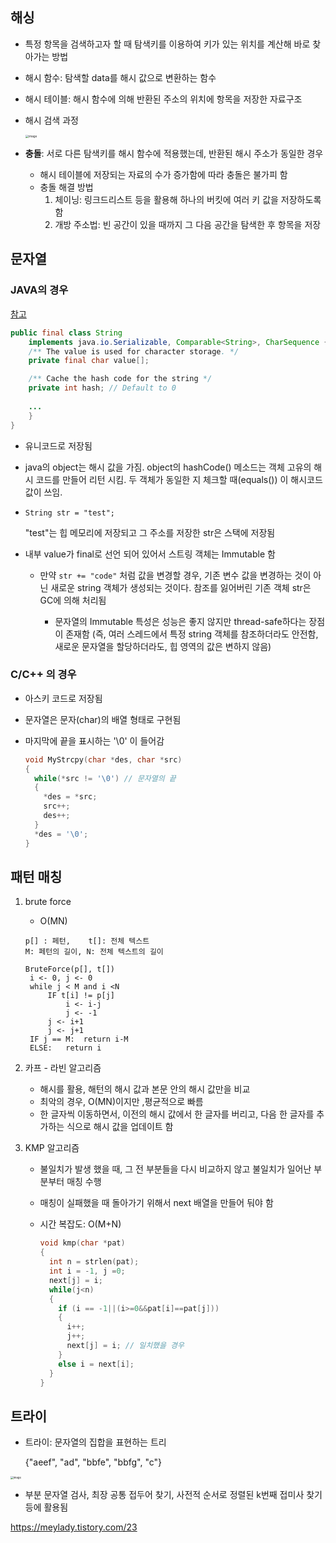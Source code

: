 ## 해싱

* 특정 항목을 검색하고자 할 때 탐색키를 이용하여 키가 있는 위치를 계산해 바로 찾아가는 방법

* 해시 함수: 탐색할 data를 해시 값으로 변환하는 함수

* 해시 테이블: 해시 함수에 의해 반환된 주소의 위치에 항목을 저장한 자료구조

* 해시 검색 과정

  <img src="https://user-images.githubusercontent.com/46865281/74242932-23055400-4d22-11ea-865c-2077332dba07.png" alt="image" style="zoom:33%;" />

  

* **충돌**: 서로 다른 탐색키를 해시 함수에 적용했는데, 반환된 해시 주소가 동일한 경우
  
  * 해시 테이블에 저장되는 자료의 수가 증가함에 따라 충돌은 불가피 함
  * 충돌 해결 방법
    1. 체이닝: 링크드리스트 등을 활용해 하나의 버킷에 여러 키 값을 저장하도록 함
    2. 개방 주소법: 빈 공간이 있을 때까지 그 다음 공간을 탐색한 후 항목을 저장



## 문자열

### JAVA의 경우

[참고](https://aljjabaegi.tistory.com/465)

```java
public final class String
    implements java.io.Serializable, Comparable<String>, CharSequence {
    /** The value is used for character storage. */
    private final char value[];

    /** Cache the hash code for the string */
    private int hash; // Default to 0
    
    ...
    }
}
```

* 유니코드로 저장됨

* java의 object는 해시 값을 가짐. object의 hashCode() 메소드는 객체 고유의 해시 코드를 만들어 리턴 시킴. 두 객체가 동일한 지 체크할 때(equals()) 이 해시코드 값이 쓰임.

* `String str = "test";`

  "test"는 힙 메모리에 저장되고 그 주소를 저장한 str은 스택에 저장됨

* 내부 value가 final로 선언 되어 있어서 스트링 객체는 Immutable 함

  * 만약 `str += "code"` 처럼 값을 변경할 경우, 기존 변수 값을 변경하는 것이 아닌 새로운 string 객체가 생성되는 것이다. 참조를 잃어버린 기존 객체 str은 GC에 의해 처리됨

    * 문자열의 Immutable 특성은 성능은 좋지 않지만 thread-safe하다는 장점이 존재함 (즉, 여러 스레드에서 특정 string 객체를 참조하더라도 안전함, 새로운 문자열을 할당하더라도, 힙 영역의 값은 변하지 않음)

      

### C/C++ 의 경우

* 아스키 코드로 저장됨

* 문자열은 문자(char)의 배열 형태로 구현됨

* 마지막에 끝을 표시하는 '\0' 이 들어감

  ```c++
  void MyStrcpy(char *des, char *src)
  {
    while(*src != '\0')	// 문자열의 끝
    {
      *des = *src;
      src++;
      des++;
    }
    *des = '\0';
  }
  ```

  

## 패턴 매칭

1. brute force

   * O(MN)

   ```
   p[] : 페턴,	t[]: 전체 텍스트
   M: 페턴의 길이, N: 전체 텍스트의 길이
   
   BruteForce(p[], t[])
   	i <- 0, j <- 0
   	while j < M and i <N
   		IF t[i] != p[j]
   			i <- i-j
   			j <- -1
   		j <- i+1
   		j <- j+1
   	IF j == M:	return i-M
   	ELSE:	return i
   ```



2. 카프 - 라빈 알고리즘
   * 해시를 활용, 해턴의 해시 값과 본문 안의 해시 값만을 비교
   * 최악의 경우, O(MN)이지만 ,평균적으로 빠름
   * 한 글자씩 이동하면서, 이전의 해시 값에서 한 글자를 버리고, 다음 한 글자를 추가하는 식으로 해시 값을 업데이트 함



3. KMP 알고리즘

   * 불일치가 발생 했을 때,  그 전 부분들을 다시 비교하지 않고 불일치가 일어난 부분부터 매칭 수행

   * 매칭이 실패했을 때 돌아가기 위해서 next 배열을 만들어 둬야 함

   * 시간 복잡도: O(M+N)

     ```c++
     void kmp(char *pat)
     {
       int n = strlen(pat);
       int i = -1, j =0;
       next[j] = i;
       while(j<n)
       {
         if (i == -1||(i>=0&&pat[i]==pat[j]))
         {
           i++;
           j++;
           next[j] = i;	// 일치했을 경우 
         }
         else i = next[i];
       }
     }
     ```



## 트라이

* 트라이: 문자열의 집합을 표현하는 트리

  {"aeef", "ad", "bbfe", "bbfg", "c"}

<img src="https://user-images.githubusercontent.com/46865281/74304066-3d314780-4d9f-11ea-8593-981f18623547.png" alt="image" style="zoom:30%;" />



* 부분 문자열 검사, 최장 공통 접두어 찾기, 사전적 순서로 정렬된 k번째 접미사 찾기 등에 활용됨

https://meylady.tistory.com/23